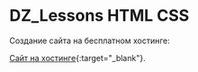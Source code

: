 # DZ_Lessons HTML CSS 

Создание сайта на бесплатном хостинге:

[Сайт на хостинге](http://h92622dm.beget.tech/index.html){:target="_blank"}.
